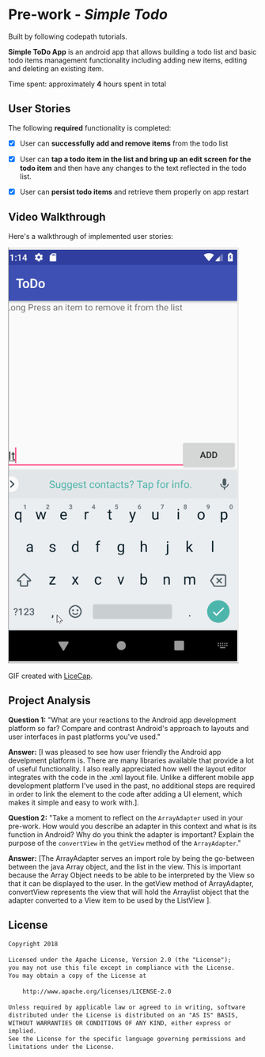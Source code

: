 # Pre-work - *Simple Todo* 
Built by following codepath tutorials. <br>

**Simple ToDo App** is an android app that allows building a todo list and basic todo items management functionality including adding new items, editing and deleting an existing item.

Time spent: approximately **4** hours spent in total

## User Stories

The following **required** functionality is completed:

* [x] User can **successfully add and remove items** from the todo list
* [x] User can **tap a todo item in the list and bring up an edit screen for the todo item** and then have any changes to the text reflected in the todo list.
* [x] User can **persist todo items** and retrieve them properly on app restart


## Video Walkthrough

Here's a walkthrough of implemented user stories:

<img src='walkthrough.gif' width='' alt='Video Walkthrough' />

GIF created with [LiceCap](http://www.cockos.com/licecap/).

## Project Analysis

**Question 1:** "What are your reactions to the Android app development platform so far? Compare and contrast Android's approach to layouts and user interfaces in past platforms you've used."

**Answer:** [I was pleased to see how user friendly the Android app develpment platform is. There are many libraries available that provide a lot of useful functionality. I also really appreciated how well the layout editor integrates with the code in the .xml layout file. Unlike a different mobile app development platform I've used in the past, no additional steps are required in order to link the element to the code after adding a UI element, which makes it simple and easy to work with.].

**Question 2:** "Take a moment to reflect on the `ArrayAdapter` used in your pre-work. How would you describe an adapter in this context and what is its function in Android? Why do you think the adapter is important? Explain the purpose of the `convertView` in the `getView` method of the `ArrayAdapter`."

**Answer:** [The ArrayAdapter serves an import role by being the go-between between the java Array object, and the list in the view. This is important because the Array Object needs to be able to be interpreted by the View so that it can be displayed to the user.
In the getView method of ArrayAdapter, convertView represents the view that will hold the Arraylist object that the adapter converted to a View item to be used by the ListView  ].




## License

    Copyright 2018

    Licensed under the Apache License, Version 2.0 (the "License");
    you may not use this file except in compliance with the License.
    You may obtain a copy of the License at

        http://www.apache.org/licenses/LICENSE-2.0

    Unless required by applicable law or agreed to in writing, software
    distributed under the License is distributed on an "AS IS" BASIS,
    WITHOUT WARRANTIES OR CONDITIONS OF ANY KIND, either express or implied.
    See the License for the specific language governing permissions and
    limitations under the License.
